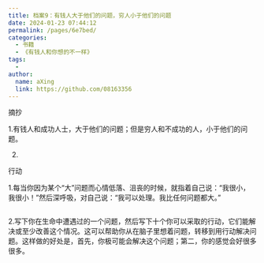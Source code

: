 ```yaml
---
title: 档案9：有钱人大于他们的问题，穷人小于他们的问题
date: 2024-01-23 07:44:12
permalink: /pages/6e7bed/
categories:
  - 书籍
  - 《有钱人和你想的不一样》
tags:
  - 
author: 
  name: aXing
  link: https://github.com/08163356
---
```

摘抄

1.有钱人和成功人士，大于他们的问题；但是穷人和不成功的人，小于他们的问题。

2.

行动

1.每当你因为某个“大”问题而心情低落、沮丧的时候，就指着自己说：“我很小，我很小！”然后深呼吸，对自己说：“我可以处理。我比任何问题都大。”

```

```

2.写下你在生命中遭遇过的一个问题，然后写下十个你可以采取的行动，它们能解决或至少改善这个情况。这可以帮助你从在脑子里想着问题，转移到用行动解决问题。这样做的好处是，首先，你极可能会解决这个问题；第二，你的感觉会好很多很多。

```

```

